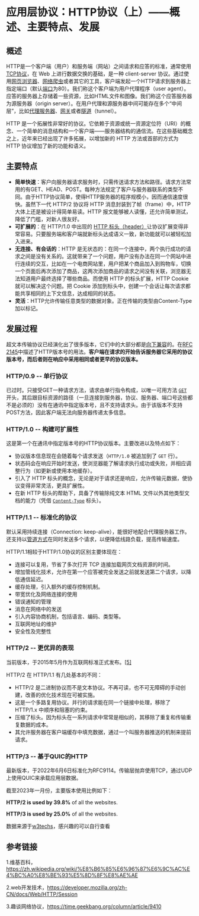 #          应用层协议：HTTP协议（上）——概述、主要特点、发展

## 概述

HTTP是一个客户端（用户）和服务端（网站）之间请求和应答的标准，通常使用[TCP协议](https://zh.wikipedia.org/wiki/传输控制协议)，在 Web 上进行数据交换的基础，是一种 client-server 协议。通过使用[网页浏览器](https://zh.wikipedia.org/wiki/網頁瀏覽器)、[网络爬虫](https://zh.wikipedia.org/wiki/网络爬虫)或者其它的工具，客户端发起一个HTTP请求到服务器上指定端口（默认[端口](https://zh.wikipedia.org/wiki/通訊埠)为80）。我们称这个客户端为用户代理程序（user agent）。应答的服务器上存储着一些资源，比如HTML文件和图像。我们称这个应答服务器为源服务器（origin server）。在用户代理和源服务器中间可能存在多个“中间层”，比如[代理服务器](https://zh.wikipedia.org/wiki/代理伺服器)、[网关](https://zh.wikipedia.org/wiki/网关)或者[隧道](https://zh.wikipedia.org/wiki/隧道)（tunnel）。

HTTP 是一个拓展性非常好的协议。它依赖于资源或统一资源定位符（URI）的概念、一个简单的消息结构和一个客户端——服务器结构的通信流。在这些基础概念之上，近年来已经出现了许多拓展，以增加新的 HTTP 方法或首部的方式为 HTTP 协议增加了新的功能和语义。



## 主要特点

- **简单快速**：客户向服务器请求服务时，只需传送请求方法和路径。请求方法常用的有GET、HEAD、POST。每种方法规定了客户与服务器联系的类型不同。由于HTTP协议简单，使得HTTP服务器的程序规模小，因而通信速度很快。虽然下一代 HTTP/2 协议将 HTTP 消息封装到了帧（frame）中，HTTP 大体上还是被设计得简单易读。HTTP 报文能够被人读懂，还允许简单测试，降低了门槛，对新人很友好。
- **可扩展的**：在 HTTP/1.0 中出现的 [HTTP 标头（header）](https://developer.mozilla.org/zh-CN/docs/Web/HTTP/Headers)让协议扩展变得非常容易。只要服务端和客户端就新标头达成语义一致，新功能就可以被轻松加入进来。
- **无连接、有会话的**：HTTP 是无状态的：在同一个连接中，两个执行成功的请求之间是没有关系的。这就带来了一个问题，用户没有办法在同一个网站中进行连续的交互，比如在一个电商网站里，用户把某个商品加入到购物车，切换一个页面后再次添加了商品，这两次添加商品的请求之间没有关联，浏览器无法知道用户最终选择了哪些商品。而使用 HTTP 的标头扩展，HTTP Cookie 就可以解决这个问题。把 Cookie 添加到标头中，创建一个会话让每次请求都能共享相同的上下文信息，达成相同的状态。
- **灵活**：HTTP允许传输任意类型的数据对象。正在传输的类型由Content-Type加以标记。



## 发展过程

超文本传输协议已经演化出了很多版本，它们中的大部分都是[向下兼容](https://zh.wikipedia.org/wiki/向下兼容)的。在[RFC 2145](https://tools.ietf.org/html/rfc2145)中描述了HTTP版本号的用法。**客户端在请求的开始告诉服务器它采用的协议版本号，而后者则在响应中采用相同或者更早的协议版本。**

### HTTP/0.9 -- 单行协议

已过时。只接受GET一种请求方法，请求由单行指令构成，以唯一可用方法 [`GET`](https://developer.mozilla.org/zh-CN/docs/Web/HTTP/Methods/GET) 开头，其后跟目标资源的路径（一旦连接到服务器，协议、服务器、端口号这些都不是必须的）没有在通讯中指定版本号，且不支持请求头。由于该版本不支持POST方法，因此客户端无法向服务器传递太多信息。

### HTTP/1.0 -- 构建可扩展性

这是第一个在通讯中指定版本号的HTTP协议版本。主要改进以及特点如下：

- 协议版本信息现在会随着每个请求发送（`HTTP/1.0` 被追加到了 `GET` 行）。
- 状态码会在响应开始时发送，使浏览器能了解请求执行成功或失败，并相应调整行为（如更新或使用本地缓存）。
- 引入了 HTTP 标头的概念，无论是对于请求还是响应，允许传输元数据，使协议变得非常灵活，更具扩展性。
- 在新 HTTP 标头的帮助下，具备了传输除纯文本 HTML 文件以外其他类型文档的能力（凭借 [`Content-Type`](https://developer.mozilla.org/zh-CN/docs/Web/HTTP/Headers/Content-Type) 标头）。

### HTTP/1.1  -- 标准化的协议

默认采用持续连接（Connection: keep-alive），能很好地配合代理服务器工作。还支持以[管道方式](https://zh.wikipedia.org/wiki/HTTP管线化)在同时发送多个请求，以便降低线路负载，提高传输速度。

HTTP/1.1相较于HTTP/1.0协议的区别主要体现在：

- 连接可以复用，节省了多次打开 TCP 连接加载网页文档资源的时间。
- 增加管线化技术，允许在第一个应答被完全发送之前就发送第二个请求，以降低通信延迟。
- 缓存处理，引入额外的缓存控制机制。
- 带宽优化及网络连接的使用
- 错误通知的管理
- 消息在网络中的发送
- 引入内容协商机制，包括语言、编码、类型等。
- 互联网地址的维护
- 安全性及完整性

### HTTP/2 -- 更优异的表现

当前版本，于2015年5月作为互联网标准正式发布。[[5\]](https://zh.wikipedia.org/wiki/超文本传输协议#cite_note-5)

HTTP/2 在 HTTP/1.1 有几处基本的不同：

- HTTP/2 是二进制协议而不是文本协议。不再可读，也不可无障碍的手动创建，改善的优化技术现在可被实施。
- 这是一个多路复用协议。并行的请求能在同一个链接中处理，移除了 HTTP/1.x 中顺序和阻塞的约束。
- 压缩了标头。因为标头在一系列请求中常常是相似的，其移除了重复和传输重复数据的成本。
- 其允许服务器在客户端缓存中填充数据，通过一个叫服务器推送的机制来提前请求。

### HTTP/3 -- 基于QUIC的HTTP

最新版本，于2022年6月6日标准化为RFC9114。传输层抛弃使用TCP，通过UDP上使用QUIC来承载应用层数据。

截至2023年一月份，主要版本使用比例如下：

**HTTP/2 is used by 39.8%** of all the websites.

**HTTP/3 is used by 25.0%** of all the websites.

数据来源于[w3techs](https://w3techs.com/technologies/details/ce-http2)，感兴趣的可以自行查看



## 参考链接

1.维基百科，https://zh.wikipedia.org/wiki/%E8%B6%85%E6%96%87%E6%9C%AC%E4%BC%A0%E8%BE%93%E5%8D%8F%E8%AE%AE

2.web开发技术，https://developer.mozilla.org/zh-CN/docs/Web/HTTP/Session

3.趣谈网络协议，https://time.geekbang.org/column/article/9410
